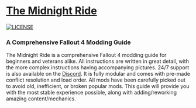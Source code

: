 # [The Midnight Ride](https://github.com/WallSoGB/themidnightride.github.io)

[![LICENSE](https://img.shields.io/badge/license-MIT-informational.svg)](https://github.com/h5bp/html5-boilerplate/blob/master/LICENSE.txt)

### A Comprehensive Fallout 4 Modding Guide

The Midnight Ride is a comprehensive Fallout 4 modding guide for beginners and veterans alike. All instructions are written in great detail, with the more complex instructions having accompanying pictures. 24/7 support is also available on the [Discord](https://discord.com/invite/viva-new-vegas-659108573485465620). It is fully modular and comes with pre-made conflict resolution and load order. All mods have been carefully picked out to avoid old, inefficient, or broken popular mods. This guide will provide you with the most stable experience possible, along with adding/reworking amazing content/mechanics.
